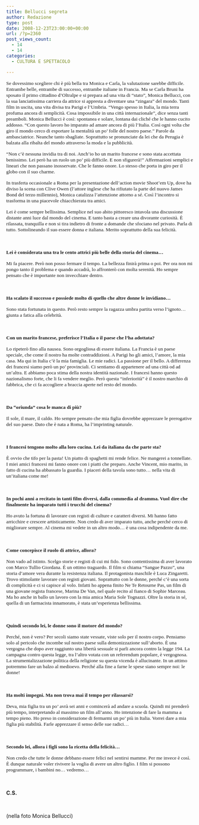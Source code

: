```yaml
---
title: Bellucci segreta
author: Redazione
type: post
date: 2008-12-23T23:00:00+00:00
url: /?p=2360
post_views_count:
  - 14
  - 14
categories:
  - CULTURA E SPETTACOLO

---
```

<p class="MsoNormal">
  <span style="font&#45;size: 10pt; font&#45;family: Tahoma">Se dovessimo scegliere chi &egrave; pi&ugrave; bella tra Monica e Carla, la valutazione sarebbe difficile. Entrambe belle, entrambe di successo, entrambe italiane in Francia. Ma se Carla Bruni ha sposato il primo cittadino d&#8217;Oltralpe e si prepara ad una vita di &ldquo;stato&rdquo;, Monica Bellucci, con la sua lanciatissima carriera da attrice si appresta a diventare una &ldquo;zingara&rdquo; del mondo. Tanti film in uscita, una vita divisa tra Parigi e l&#8217;Umbria. &ldquo;Vengo spesso in Italia, la mia terra profuma ancora di semplicit&agrave;. Cosa impossibile in una citt&agrave; internazionale&rdquo;, dice senza tanti preamboli. Monica Bellucci &egrave; cos&igrave;: spontanea e solare, lontana dai clich&eacute; che le hanno cucito addosso. &ldquo;Con questo lavoro ho imparato ad amare ancora di pi&ugrave; l&#8217;Italia. Cos&igrave; ogni volta che giro il mondo cerco di esportare la mentalit&agrave; un po&#8217; folle del nostro paese.&rdquo; Parole da ambasciatrice. Neanche tanto sbagliate. Soprattutto se pronunciate da lei che da Perugia &egrave; balzata alla ribalta del mondo attraverso la moda e la pubblicit&agrave;.</span>
</p>

<p class="MsoNormal">
  <span style="font&#45;size: 10pt; font&#45;family: Tahoma">&ldquo;Non c&#8217;&egrave; nessuna invidia tra di noi. Anch&#8217;io ho un marito francese e sono stata accettata benissimo. Lei per&ograve; ha un ruolo un po&#8217; pi&ugrave; difficile. E non sfigurer&agrave;!&rdquo; Affermazioni semplici e lineari che non passano inosservate. Che le fanno onore. Lo stesso che porta in giro per il globo con il suo charme. </span>
</p>

<p class="MsoNormal">
  <span style="font&#45;size: 10pt; font&#45;family: Tahoma">In trasferta occasionale a Roma per la presentazione dell&#8217;action movie Shoot&#8217;em Up, dove ha diviso la scena con Clive Owen (l&#8217;attore inglese che ha rifiutato la parte del nuovo James Bond del terzo millennio), Monica catalizza l&#8217;attenzione attorno a s&eacute;. Cos&igrave; l&#8217;incontro si trasforma in una piacevole chiacchierata tra amici. </span>
</p>

<p class="MsoNormal">
  <span style="font&#45;size: 10pt; font&#45;family: Tahoma">Lei &egrave; come sempre bellissima. Semplice nel suo abito pittoresco intavola una discussione distante anni luce dal mondo del cinema. E tanto basta a creare una divorante curiosit&agrave;. &Egrave; rilassata, tranquilla e non si tira indietro di fronte a domande che sfociano nel privato. Parla di tutto. Sottolineando il suo essere donna e italiana. Merito soprattutto della sua felicit&agrave;.</span>
</p>

<p class="MsoNormal">
  &nbsp;
</p>

<p class="MsoNormal">
  <strong><span style="font&#45;size: 10pt; font&#45;family: Tahoma">Lei &egrave; considerata una tra le cento attrici pi&ugrave; belle della storia del cinema&hellip;</span></strong>
</p>

<p class="MsoNormal">
  <span style="font&#45;size: 10pt; font&#45;family: Tahoma">Mi fa piacere. Per&ograve; non posso fermare il tempo. La bellezza finir&agrave; prima o poi. Per ora non mi pongo tanto il problema e quando accadr&agrave;, lo affronter&ograve; con molta serenit&agrave;. Ho sempre pensato che &egrave; importante non invecchiare dentro.</span>
</p>

<p class="MsoNormal">
  &nbsp;
</p>

<p class="MsoNormal">
  <strong><span style="font&#45;size: 10pt; font&#45;family: Tahoma">Ha scalato il successo e possiede molto di quello che altre donne le invidiano&hellip;</span></strong>
</p>

<p class="MsoNormal">
  <span style="font&#45;size: 10pt; font&#45;family: Tahoma">Sono stata fortunata in questo. Per&ograve; resto sempre la ragazza umbra partita verso l&#8217;ignoto&hellip; giunta a fatica alla celebrit&agrave;.</span>
</p>

<p class="MsoNormal">
  &nbsp;
</p>

<p class="MsoNormal">
  <strong><span style="font&#45;size: 10pt; font&#45;family: Tahoma">Con un marito francese, preferisce l&#8217;Italia o il paese che l&#8217;ha adottata?</span></strong>
</p>

<p class="MsoNormal">
  <span style="font&#45;size: 10pt; font&#45;family: Tahoma">Lo ripeter&ograve; fino alla nausea. Sono orgogliosa di essere italiana. La Francia &egrave; un paese speciale, che come il nostro ha molte contraddizioni. A Parigi ho gli amici, l&#8217;amore, la mia casa. Ma qui in Italia c&#8217;&egrave; la mia famiglia. Le mie radici. La passione per il bello. A differenza dei francesi siamo per&ograve; un po&#8217; provinciali. Ci sentiamo di appartenere ad una citt&agrave; od ad un&#8217;altra. E abbiamo poca stima della nostra identit&agrave; nazionale. I francesi hanno questo nazionalismo forte, che li fa vendere meglio. Per&ograve; questa &ldquo;inferiorit&agrave;&rdquo; &egrave; il nostro marchio di fabbrica, che ci fa accogliere a braccia aperte nel resto del mondo.</span>
</p>

<p class="MsoNormal">
  &nbsp;
</p>

<p class="MsoNormal">
  <strong><span style="font&#45;size: 10pt; font&#45;family: Tahoma">Da &ldquo;oriunda&rdquo; cosa le manca di pi&ugrave;?</span></strong>
</p>

<p class="MsoNormal">
  <span style="font&#45;size: 10pt; font&#45;family: Tahoma">Il sole, il mare, il caldo. Ho sempre pensato che mia figlia dovrebbe apprezzare le prerogative del suo paese. Dato che &egrave; nata a Roma, ha l&#8217;imprinting naturale. </span>
</p>

<p class="MsoNormal">
  &nbsp;
</p>

<p class="MsoNormal">
  <strong><span style="font&#45;size: 10pt; font&#45;family: Tahoma">I francesi tengono molto alla loro cucina. Lei da italiana da che parte sta?</span></strong>
</p>

<p class="MsoNormal">
  <span style="font&#45;size: 10pt; font&#45;family: Tahoma">&Egrave; ovvio che tifo per la pasta! Un piatto di spaghetti mi rende felice. Ne mangerei a tonnellate. I miei amici francesi mi fanno onore con i piatti che preparo. Anche Vincent, mio marito, in fatto di cucina ha abbassato la guardia. I piaceri della tavola sono tutto&hellip; nella vita di un&#8217;italiana come me!</span>
</p>

<p class="MsoNormal">
  &nbsp;
</p>

<p class="MsoNormal">
  <strong><span style="font&#45;size: 10pt; font&#45;family: Tahoma">In pochi anni a recitato in tanti film diversi, dalla commedia al dramma. Vuol dire che finalmente ha imparato tutti i trucchi del cinema?</span></strong>
</p>

<p class="MsoNormal">
  <span style="font&#45;size: 10pt; font&#45;family: Tahoma">Ho avuto la fortuna di lavorare con registi di culture e caratteri diversi. Mi hanno fatto arricchire e crescere artisticamente. Non credo di aver imparato tutto, anche perch&eacute; cerco di migliorare sempre. Al cinema mi vedete in un altro modo&hellip; &egrave; una cosa indipendente da me.</span>
</p>

<p class="MsoNormal">
  &nbsp;
</p>

<p class="MsoNormal">
  <strong><span style="font&#45;size: 10pt; font&#45;family: Tahoma">Come concepisce il ruolo di attrice, allora?</span></strong>
</p>

<p class="MsoNormal">
  <span style="font&#45;size: 10pt; font&#45;family: Tahoma">Non vado ad istinto. Scelgo storie e registi di cui mi fido. Sono contentissima di aver lavorato con Marco Tullio Giordana. &Egrave; un ottimo traguardo. Il film si chiama &ldquo;Sangue Pazzo&rdquo;, una storia d&#8217;amore vera durante la resistenza italiana. Il protagonista maschile &egrave; Luca Zingaretti. Trovo stimolante lavorare con registi giovani. Soprattutto con le donne, perch&eacute; c&#8217;&egrave; una sorta di complicit&agrave; e ci si capisce al volo. Infatti ho appena finito Ne Te Retourne Pas, un film di una giovane regista francese, Marina De Van, nel quale recito al fianco di Sophie Marceau. Ma ho anche in ballo un lavoro con la mia amica Maria Sole Tognazzi. Oltre la storia in s&eacute;, quella di un farmacista innamorato, &egrave; stata un&#8217;esperienza bellissima.</span>
</p>

<p class="MsoNormal">
  &nbsp;
</p>

<p class="MsoNormal">
  <strong><span style="font&#45;size: 10pt; font&#45;family: Tahoma">Quindi secondo lei, le donne sono il motore del mondo?</span></strong>
</p>

<p class="MsoNormal">
  <span style="font&#45;size: 10pt; font&#45;family: Tahoma">Perch&eacute;, non &egrave; vero? Per secoli siamo state vessate, viste solo per il nostro corpo. Pensiamo solo al pericolo che incombe sul nostro paese sulla demonizzazione sull&#8217;aborto. &Egrave; una vergogna che dopo aver raggiunto una libert&agrave; sessuale si parli ancora contro la legge 194. La campagna contro questa legge, tra l&#8217;altro votata con un referendum popolare, &egrave; vergognosa. La strumentalizzazione politica della religione su questa vicenda &egrave; allucinante. In un attimo potremmo fare un balzo al medioevo. Perch&eacute; alla fine a farne le spese siano sempre noi: le donne!</span>
</p>

<p class="MsoNormal">
  &nbsp;
</p>

<p class="MsoNormal">
  <strong><span style="font&#45;size: 10pt; font&#45;family: Tahoma">Ha molti impegni. Ma non trova mai il tempo per rilassarsi?</span></strong>
</p>

<p class="MsoNormal">
  <span style="font&#45;size: 10pt; font&#45;family: Tahoma">Deva, mia figlia tra un po&#8217; avr&agrave; sei anni e comincer&agrave; ad andare a scuola. Quindi mi prender&ograve; pi&ugrave; tempo, interpretando al massimo un film all&#8217;anno. Ho intenzione di fare la mamma a tempo pieno. Ho preso in considerazione di fermarmi un po&#8217; pi&ugrave; in Italia. Vorrei dare a mia figlia pi&ugrave; stabilit&agrave;. Farle apprezzare il senso delle sue radici&hellip;</span>
</p>

<p class="MsoNormal">
  &nbsp;
</p>

<p class="MsoNormal">
  <strong><span style="font&#45;size: 10pt; font&#45;family: Tahoma">Secondo lei, allora i figli sono la ricetta della felicit&agrave;&hellip;</span></strong>
</p>

<p class="MsoNormal">
  <span style="font&#45;size: 10pt; font&#45;family: Tahoma">Non credo che tutte le donne debbano essere felici nel sentirsi mamme. Per me invece &egrave; cos&igrave;. &Egrave; dunque naturale voler rivivere la voglia di avere un altro figlio. I film si possono programmare, i bambini no&hellip; vedremo&hellip;</span>
</p>

<p class="MsoNormal">
  &nbsp;
</p>

<p class="MsoNormal">
  <strong>C.S.</strong>
</p>

<p class="MsoNormal">
  &nbsp;
</p>

<p class="MsoNormal">
  (nella foto Monica Bellucci)
</p>